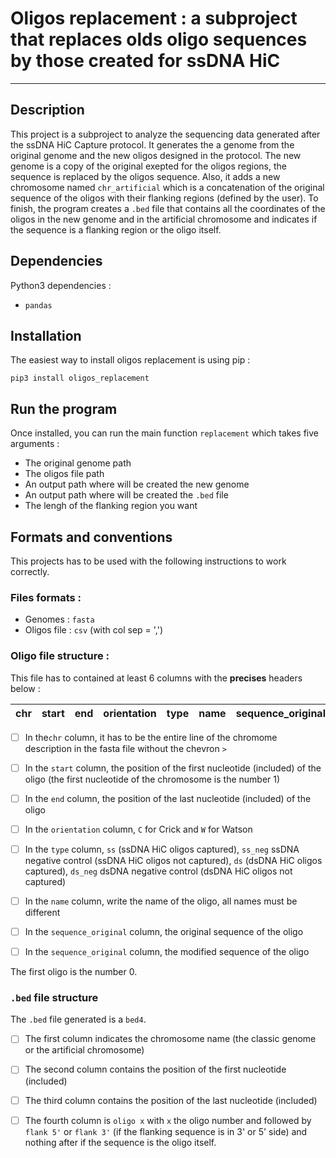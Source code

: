 # Oligos replacement : a subproject that replaces olds oligo sequences by those created for ssDNA HiC



***

## Description  
This project is a subproject to analyze the sequencing data generated after the ssDNA HiC Capture
protocol. It generates the a genome from the original genome and the new oligos designed in the
protocol. The new genome is a copy of the original exepted for the oligos regions, the sequence is 
replaced by the oligos sequence. Also, it adds a new chromosome named ```chr_artificial```
which is a concatenation of the original sequence of the oligos with their flanking regions
(defined by the user). To finish, the program creates a ```.bed``` file that contains all the 
coordinates of the oligos in the new genome and in the artificial chromosome and indicates if
the sequence is a flanking region or the oligo itself.

## Dependencies  
Python3 dependencies :
- ```pandas```

## Installation

The easiest way to install oligos replacement is using pip : 
```
pip3 install oligos_replacement 
```

## Run the program

Once installed, you can run the main function ```replacement``` 
which takes five arguments :

- The original genome path
- The oligos file path
- An output path where will be created the new genome
- An output path where will be created the ```.bed``` file
- The lengh of the flanking region you want

## Formats and conventions

This projects has to be used with the following instructions to work correctly.

### Files formats :

- Genomes : ```fasta```
- Oligos file : ```csv``` (with col sep = ',')

### Oligo file structure :

This file has to contained at least 6 columns with the **precises** headers below :

| chr | start | end | orientation | type | name | sequence_original | sequence_modified |
|-----|-------|-----|-------------|------|------|-------------------|-------------------|

- [ ] In the```chr``` column, it has to be the entire line of the chromome description in the fasta file without 
the chevron ```>```

- [ ] In the ```start``` column, the position of the first nucleotide (included) of the oligo 
(the first nucleotide of the chromosome is the number 1)

- [ ] In the ```end``` column, the position of the last nucleotide (included) of the oligo

- [ ] In the ```orientation``` column, ```C``` for Crick and ```W``` for Watson

- [ ] In the ```type``` column, ```ss``` (ssDNA HiC oligos captured),
```ss_neg``` ssDNA negative control (ssDNA HiC oligos not captured),
```ds``` (dsDNA HiC oligos captured),
```ds_neg``` dsDNA negative control (dsDNA HiC oligos not captured)

- [ ] In the ```name``` column, write the name of the oligo, all names must be different

- [ ] In the ```sequence_original``` column, the original sequence of the oligo

- [ ] In the ```sequence_original``` column, the modified sequence of the oligo

The first oligo is the number 0.

### ```.bed``` file structure

The ```.bed``` file generated is a ```bed4```. 

- [ ] The first column indicates the chromosome name (the classic genome or the
artificial chromosome)
- [ ] The second column contains the position of the first nucleotide (included)
- [ ] The third column contains the position of the last nucleotide (included)
- [ ] The fourth column is ```oligo x``` with ```x``` the oligo number and followed by ```flank 5'``` or ```flank 3'```
  (if the flanking sequence is in 3' or 5' side) and nothing after if the sequence is 
the oligo itself.
  